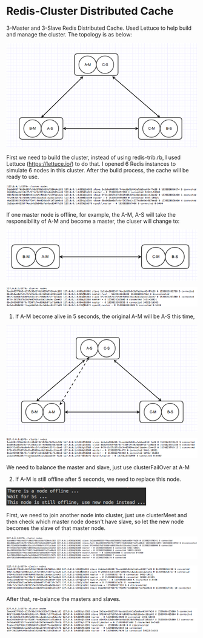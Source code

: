 # Redis-Cluster Distributed Cache

3-Master and 3-Slave Redis Distributed Cache. Used Lettuce to help build and manage the cluster. The topology is as below:

![](https://github.com/xxu10/Redis-Cluster/blob/master/images/Screen%20Shot%202018-10-18%20at%206.09.34%20PM.png)

First we need to build the cluster, instead of using redis-trib.rb, I used Lettuce (https://lettuce.io/) to do that. I opened 6 Redis instances to simulate 6 nodes in this cluster. After the bulid process, the cache will be ready to use.

![](https://github.com/xxu10/Redis-Cluster/blob/master/images/Screen%20Shot%202018-10-17%20at%208.31.45%20PM.png)

If one master node is offline, for example, the A-M, A-S will take the responsibility of A-M and become a master,
the cluser will change to:

![](https://github.com/xxu10/Redis-Cluster/blob/master/images/Screen%20Shot%202018-10-18%20at%206.31.43%20PM.png)

![](https://github.com/xxu10/Redis-Cluster/blob/master/images/Screen%20Shot%202018-10-17%20at%208.41.57%20PM.png)

1. If A-M become alive in 5 seconds, the original A-M will be A-S this time,

![](https://github.com/xxu10/Redis-Cluster/blob/master/images/Screen%20Shot%202018-10-18%20at%206.39.36%20PM.png)

![](https://github.com/xxu10/Redis-Cluster/blob/master/images/Screen%20Shot%202018-10-17%20at%208.50.03%20PM.png)

We need to balance the master and slave, just use clusterFailOver at A-M

2. If A-M is still offline after 5 seconds, we need to replace this node.

![](https://github.com/xxu10/Redis-Cluster/blob/master/images/Screen%20Shot%202018-10-17%20at%208.42.08%20PM.png)

First, we need to join another node into cluster, just use clusterMeet and then check which master node doesn't have slave, so let the new node becomes the slave of that master node.

![](https://github.com/xxu10/Redis-Cluster/blob/master/images/Screen%20Shot%202018-10-17%20at%209.36.27%20PM.png)

![](https://github.com/xxu10/Redis-Cluster/blob/master/images/Screen%20Shot%202018-10-18%20at%205.32.54%20PM.png)

After that, re-balance the masters and slaves.

![](https://github.com/xxu10/Redis-Cluster/blob/master/images/Screen%20Shot%202018-10-18%20at%205.34.28%20PM.png)









